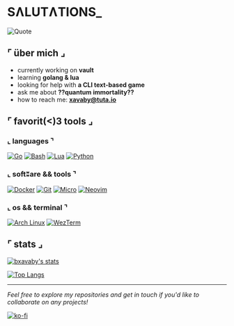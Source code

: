 # SɅLUTɅTIONS_


![Quote](https://quotes-github-readme.vercel.app/api?type=horizontal&theme=tokyonight)


## ⌜ über mich ⌟

- currently working on **vault**
- learning **golang & lua**
- looking for help with **a CLI text-based game**
- ask me about **??quantum immortality??**
- how to reach me: **xavaby@tuta.io**


## ⌜ favorit(<)3 tools ⌟

### ⌞ languages ⌝

[![Go](https://img.shields.io/badge/Go-00ADD8?style=for-the-badge&logo=go&logoColor=white)](https://go.dev/)
[![Bash](https://img.shields.io/badge/Bash-ED8B00?style=for-the-badge&logo=bash&logoColor=white)](https://www.gnu.org/software/bash/)
[![Lua](https://img.shields.io/badge/Lua-2C2D72?style=for-the-badge&logo=lua&logoColor=white)](https://www.lua.org/)
[![Python](https://img.shields.io/badge/Python-3776AB?style=for-the-badge&logo=python&logoColor=white)](https://www.python.org/)

### ⌞ softʬare && tools ⌝

[![Docker](https://img.shields.io/badge/Docker-2496ED?style=for-the-badge&logo=docker&logoColor=white)](https://www.docker.com/)
[![Git](https://img.shields.io/badge/Git-F05032?style=for-the-badge&logo=git&logoColor=white)]([https://go.dev/](https://git-scm.com/))
[![Micro](https://img.shields.io/badge/Micro_Text_Editor-000000?style=for-the-badge&logoColor=white)]([https://go.dev/](https://micro-editor.github.io/))
[![Neovim](https://img.shields.io/badge/Neovim-57A143?style=for-the-badge&logo=neovim&logoColor=white)]([https://go.dev/](https://neovim.io/))

### ⌞ os && terminal ⌝

[![Arch Linux](https://img.shields.io/badge/Arch_Linux-1793D1?style=for-the-badge&logo=arch-linux&logoColor=white)]([https://go.dev/](https://archlinux.org/))
[![WezTerm](https://img.shields.io/badge/WezTerm-090909?style=for-the-badge&logoColor=white)]([https://go.dev/](https://wezfurlong.org/wezterm/))


## ⌜ stats ⌟

[![bxavaby's stats](https://github-readme-stats.vercel.app/api?username=bxavaby&show_icons=true&theme=tokyonight)](https://github.com/bxavaby/)

[![Top Langs](https://github-readme-stats.vercel.app/api/top-langs/?username=bxavaby&layout=compact&theme=tokyonight)](https://github.com/bxavaby)


---


*Feel free to explore my repositories and get in touch if you'd like to collaborate on any projects!*

[![ko-fi](https://ko-fi.com/img/githubbutton_sm.svg)](https://ko-fi.com/P5P116XU3H)
